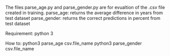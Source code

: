The files parse_age.py and parse_gender.py are for evualtion of the .csv file created in training.
    parse_age: returns the average difference in years from test dataset
    parse_gender: returns the correct predictions in percent from test dataset

Requirement:
    python 3

How to:
    python3 parse_age csv.file_name
    python3 parse_gender csv.file_name


